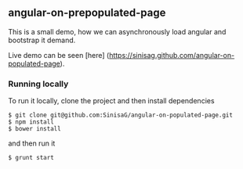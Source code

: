 ## angular-on-prepopulated-page

This is a small demo, how we can asynchronously load angular and bootstrap it
demand.

Live demo can be seen [here] (https://sinisag.github.com/angular-on-populated-page).

### Running locally

To run it locally, clone the project and then install dependencies

```
$ git clone git@github.com:SinisaG/angular-on-populated-page.git
$ npm install
$ bower install
```

and then run it

```
$ grunt start
```
